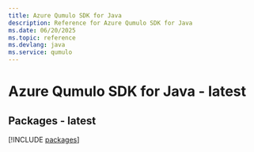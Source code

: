 ```yaml
---
title: Azure Qumulo SDK for Java
description: Reference for Azure Qumulo SDK for Java
ms.date: 06/20/2025
ms.topic: reference
ms.devlang: java
ms.service: qumulo
---
```

# Azure Qumulo SDK for Java - latest
## Packages - latest
[!INCLUDE [packages](qumulo-index.md)]